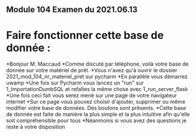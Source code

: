 Module 104 Examen du 2021.06.13
---


# Faire fonctionner cette base de donnée :
*Bonjour M. Maccaud
*Comme discuté par téléphone, voilà votre base de donnée sur votre matériel de prêt.
*Vous n'avez qu'à ouvrir le dossier 2021_mod_104_nr_materiel_pret sur pycharm
*En parallèle vous démarrez uwamp
*Une fois sur Pycharm vous lancez un "run" sur 1_ImportationDumbSQL et refaîtes la même chose avec 1_run_server_flask
*Une fois ceci fait vous serez mené sur une page de votre navigateur internet
*Sur ce page vous pouvez choisir d'ajouter, supprimer ou même modifier votre base de données. Des boutons sont présents.
*Cette base de donnée est faite de manière la plus simple et la plus intuitive afin qu'elle soit compréhensible pour tous
*Néanmoins si vous avez des questions je reste à votre disposition




